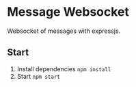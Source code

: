 
# Message Websocket

Websocket of messages with expressjs.

## Start

1. Install dependencies `npm install`
2. Start `npm start`